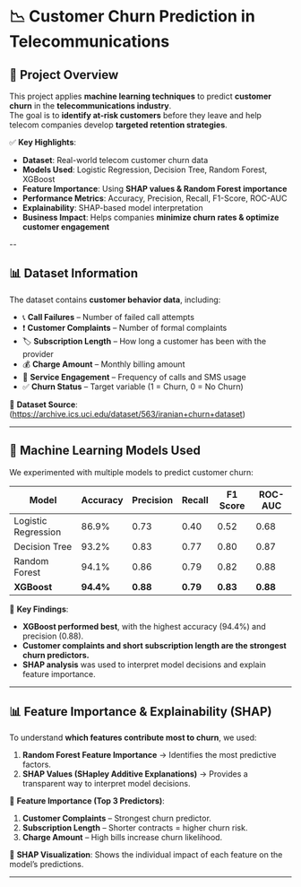 # 📉 Customer Churn Prediction in Telecommunications

## 🚀 Project Overview
This project applies **machine learning techniques** to predict **customer churn** in the **telecommunications industry**.  
The goal is to **identify at-risk customers** before they leave and help telecom companies develop **targeted retention strategies**.

✅ **Key Highlights**:
- **Dataset**: Real-world telecom customer churn data  
- **Models Used**: Logistic Regression, Decision Tree, Random Forest, XGBoost  
- **Feature Importance**: Using **SHAP values & Random Forest importance**  
- **Performance Metrics**: Accuracy, Precision, Recall, F1-Score, ROC-AUC  
- **Explainability**: SHAP-based model interpretation  
- **Business Impact**: Helps companies **minimize churn rates & optimize customer engagement**  

--

## 📊 Dataset Information
The dataset contains **customer behavior data**, including:
- 📞 **Call Failures** – Number of failed call attempts  
- ❗ **Customer Complaints** – Number of formal complaints  
- 🏷️ **Subscription Length** – How long a customer has been with the provider  
- 💰 **Charge Amount** – Monthly billing amount  
- 📡 **Service Engagement** – Frequency of calls and SMS usage  
- ✅ **Churn Status** – Target variable (1 = Churn, 0 = No Churn)  

📌 **Dataset Source**: (https://archive.ics.uci.edu/dataset/563/iranian+churn+dataset)  

---

## 🔬 Machine Learning Models Used
We experimented with multiple models to predict customer churn:  

| **Model**              | **Accuracy** | **Precision** | **Recall** | **F1 Score** | **ROC-AUC** |
|------------------------|------------|------------|--------|----------|---------|
| Logistic Regression   | 86.9%      | 0.73       | 0.40   | 0.52     | 0.68    |
| Decision Tree         | 93.2%      | 0.83       | 0.77   | 0.80     | 0.87    |
| Random Forest        | 94.1%      | 0.86       | 0.79   | 0.82     | 0.88    |
| **XGBoost**          | **94.4%**  | **0.88**   | **0.79** | **0.83** | **0.88** |

📌 **Key Findings**:
- **XGBoost performed best**, with the highest accuracy (94.4%) and precision (0.88).  
- **Customer complaints and short subscription length are the strongest churn predictors.**  
- **SHAP analysis** was used to interpret model decisions and explain feature importance.  

---

## 📊 Feature Importance & Explainability (SHAP)
To understand **which features contribute most to churn**, we used:
1. **Random Forest Feature Importance** → Identifies the most predictive factors.
2. **SHAP Values (SHapley Additive Explanations)** → Provides a transparent way to interpret model decisions.

📌 **Feature Importance (Top 3 Predictors)**:
1. **Customer Complaints** – Strongest churn predictor.  
2. **Subscription Length** – Shorter contracts = higher churn risk.  
3. **Charge Amount** – High bills increase churn likelihood.  

📌 **SHAP Visualization**: Shows the individual impact of each feature on the model’s predictions.  

---


